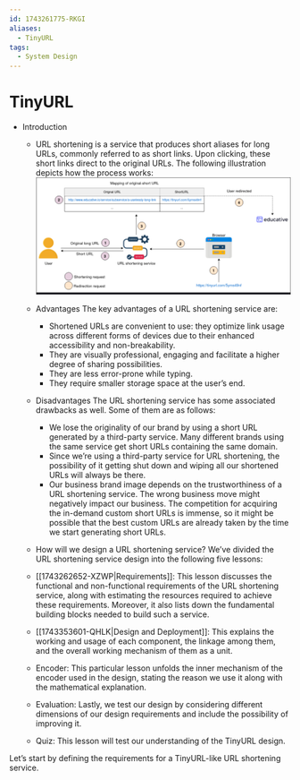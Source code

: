 ```yaml
---
id: 1743261775-RKGI
aliases:
  - TinyURL
tags:
  - System Design
---
```


# TinyURL

- Introduction
  - URL shortening is a service that produces short aliases for long URLs, commonly referred to as short links. Upon clicking, these short links direct to the original URLs. The following illustration depicts how the process works:
  ![How URL shortening service works](../../assets/imgs/tiny-url-introduction.png)
  - Advantages
  The key advantages of a URL shortening service are:
    - Shortened URLs are convenient to use: they optimize link usage across different forms of devices due to their enhanced accessibility and non-breakability.
    - They are visually professional, engaging and facilitate a higher degree of sharing possibilities.
    - They are less error-prone while typing.
    - They require smaller storage space at the user’s end.

  - Disadvantages
  The URL shortening service has some associated drawbacks as well. Some of them are as follows:
    - We lose the originality of our brand by using a short URL generated by a third-party service. Many different brands using the same service get short URLs containing the same domain.
    - Since we’re using a third-party service for URL shortening, the possibility of it getting shut down and wiping all our shortened URLs will always be there.
    - Our business brand image depends on the trustworthiness of a URL shortening service. The wrong business move might negatively impact our business. The competition for acquiring the in-demand custom short URLs is immense, so it might be possible that the best custom URLs are already taken by the time we start generating short URLs.

  - How will we design a URL shortening service?
  We’ve divided the URL shortening service design into the following five lessons:
  - [[1743262652-XZWP|Requirements]]: This lesson discusses the functional and non-functional requirements of the URL shortening service, along with estimating the resources required to achieve these requirements. Moreover, it also lists down the fundamental building blocks needed to build such a service.
  - [[1743353601-QHLK|Design and Deployment]]: This explains the working and usage of each component, the linkage among them, and the overall working mechanism of them as a unit.
  - Encoder: This particular lesson unfolds the inner mechanism of the encoder used in the design, stating the reason we use it along with the mathematical explanation.
  - Evaluation: Lastly, we test our design by considering different dimensions of our design requirements and include the possibility of improving it.
  - Quiz: This lesson will test our understanding of the TinyURL design.

Let’s start by defining the requirements for a TinyURL-like URL shortening service.
